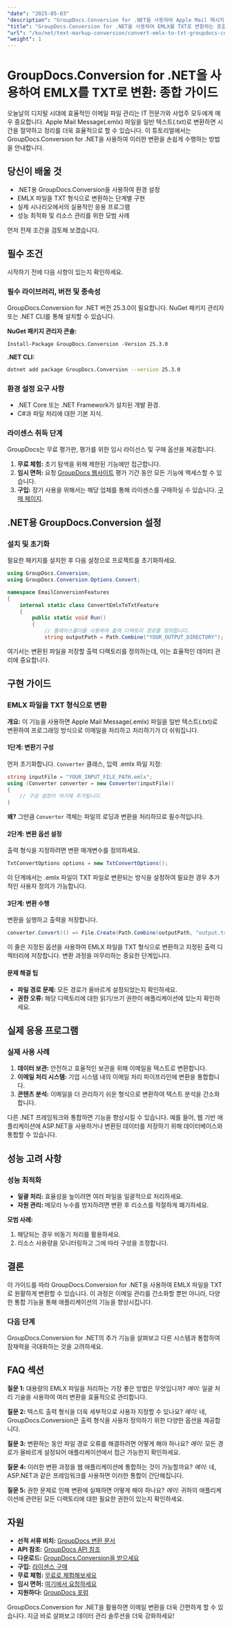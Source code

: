 ```yaml
---
"date": "2025-05-03"
"description": "GroupDocs.Conversion for .NET을 사용하여 Apple Mail 메시지(.emlx) 파일을 일반 텍스트(.txt)로 변환하는 방법을 알아보세요. 이 단계별 가이드를 통해 이메일 관리를 간소화하세요."
"title": "GroupDocs.Conversion for .NET을 사용하여 EMLX를 TXT로 변환하는 포괄적인 가이드"
"url": "/ko/net/text-markup-conversion/convert-emlx-to-txt-groupdocs-conversion-net/"
"weight": 1
---
```


# GroupDocs.Conversion for .NET을 사용하여 EMLX를 TXT로 변환: 종합 가이드

오늘날의 디지털 시대에 효율적인 이메일 파일 관리는 IT 전문가와 사업주 모두에게 매우 중요합니다. Apple Mail Message(.emlx) 파일을 일반 텍스트(.txt)로 변환하면 시간을 절약하고 정리를 더욱 효율적으로 할 수 있습니다. 이 튜토리얼에서는 GroupDocs.Conversion for .NET을 사용하여 이러한 변환을 손쉽게 수행하는 방법을 안내합니다.

## 당신이 배울 것
- .NET용 GroupDocs.Conversion을 사용하여 환경 설정
- EMLX 파일을 TXT 형식으로 변환하는 단계별 구현
- 실제 시나리오에서의 실용적인 응용 프로그램
- 성능 최적화 및 리소스 관리를 위한 모범 사례

먼저 전제 조건을 검토해 보겠습니다.

## 필수 조건
시작하기 전에 다음 사항이 있는지 확인하세요.

### 필수 라이브러리, 버전 및 종속성
GroupDocs.Conversion for .NET 버전 25.3.0이 필요합니다. NuGet 패키지 관리자 또는 .NET CLI를 통해 설치할 수 있습니다.

**NuGet 패키지 관리자 콘솔:**
```shell
Install-Package GroupDocs.Conversion -Version 25.3.0
```

**.NET CLI:**
```bash
dotnet add package GroupDocs.Conversion --version 25.3.0
```

### 환경 설정 요구 사항
- .NET Core 또는 .NET Framework가 설치된 개발 환경.
- C#과 파일 처리에 대한 기본 지식.

### 라이센스 취득 단계
GroupDocs는 무료 평가판, 평가를 위한 임시 라이선스 및 구매 옵션을 제공합니다.
1. **무료 체험:** 초기 탐색을 위해 제한된 기능에만 접근합니다.
2. **임시 면허:** 요청 [GroupDocs 웹사이트](https://purchase.groupdocs.com/temporary-license/) 평가 기간 동안 모든 기능에 액세스할 수 있습니다.
3. **구입:** 장기 사용을 위해서는 해당 업체를 통해 라이센스를 구매하실 수 있습니다. [구매 페이지](https://purchase.groupdocs.com/buy).

## .NET용 GroupDocs.Conversion 설정
### 설치 및 초기화
필요한 패키지를 설치한 후 다음 설정으로 프로젝트를 초기화하세요.

```csharp
using GroupDocs.Conversion;
using GroupDocs.Conversion.Options.Convert;

namespace EmailConversionFeatures
{
    internal static class ConvertEmlxToTxtFeature
    {
        public static void Run()
        {
            // 플레이스홀더를 사용하여 출력 디렉토리 경로를 정의합니다.
            string outputPath = Path.Combine("YOUR_OUTPUT_DIRECTORY");
```
여기서는 변환된 파일을 저장할 출력 디렉토리를 정의하는데, 이는 효율적인 데이터 관리에 중요합니다.

## 구현 가이드
### EMLX 파일을 TXT 형식으로 변환
**개요:** 이 기능을 사용하면 Apple Mail Message(.emlx) 파일을 일반 텍스트(.txt)로 변환하여 프로그래밍 방식으로 이메일을 처리하고 처리하기가 더 쉬워집니다.

#### 1단계: 변환기 구성
먼저 초기화합니다. `Converter` 클래스, 입력 .emlx 파일 지정:

```csharp
string inputFile = "YOUR_INPUT_FILE_PATH.emlx";
using (Converter converter = new Converter(inputFile))
{
    // 구성 설정이 여기에 추가됩니다.
}
```
**왜?** 그만큼 `Converter` 객체는 파일의 로딩과 변환을 처리하므로 필수적입니다.

#### 2단계: 변환 옵션 설정
출력 형식을 지정하려면 변환 매개변수를 정의하세요.

```csharp
TxtConvertOptions options = new TxtConvertOptions();
```
이 단계에서는 .emlx 파일이 TXT 파일로 변환되는 방식을 설정하여 필요한 경우 추가적인 사용자 정의가 가능합니다.

#### 3단계: 변환 수행
변환을 실행하고 출력을 저장합니다.

```csharp
converter.Convert(() => File.Create(Path.Combine(outputPath, "output.txt")), options);
```
이 줄은 지정된 옵션을 사용하여 EMLX 파일을 TXT 형식으로 변환하고 지정된 출력 디렉터리에 저장합니다. 변환 과정을 마무리하는 중요한 단계입니다.

#### 문제 해결 팁
- **파일 경로 문제:** 모든 경로가 올바르게 설정되었는지 확인하세요.
- **권한 오류:** 해당 디렉토리에 대한 읽기/쓰기 권한이 애플리케이션에 있는지 확인하세요.

## 실제 응용 프로그램
### 실제 사용 사례
1. **데이터 보관:** 안전하고 효율적인 보관을 위해 이메일을 텍스트로 변환합니다.
2. **이메일 처리 시스템:** 기업 시스템 내의 이메일 처리 파이프라인에 변환을 통합합니다.
3. **콘텐츠 분석:** 이메일을 더 관리하기 쉬운 형식으로 변환하여 텍스트 분석을 간소화합니다.

다른 .NET 프레임워크와 통합하면 기능을 향상시킬 수 있습니다. 예를 들어, 웹 기반 애플리케이션에 ASP.NET을 사용하거나 변환된 데이터를 저장하기 위해 데이터베이스와 통합할 수 있습니다.

## 성능 고려 사항
### 성능 최적화
- **일괄 처리:** 효율성을 높이려면 여러 파일을 일괄적으로 처리하세요.
- **자원 관리:** 메모리 누수를 방지하려면 변환 후 리소스를 적절하게 폐기하세요.

**모범 사례:**
1. 해당되는 경우 비동기 처리를 활용하세요.
2. 리소스 사용량을 모니터링하고 그에 따라 구성을 조정합니다.

## 결론
이 가이드를 따라 GroupDocs.Conversion for .NET을 사용하여 EMLX 파일을 TXT로 원활하게 변환할 수 있습니다. 이 과정은 이메일 관리를 간소화할 뿐만 아니라, 다양한 통합 기능을 통해 애플리케이션의 기능을 향상시킵니다.

### 다음 단계
GroupDocs.Conversion for .NET의 추가 기능을 살펴보고 다른 시스템과 통합하여 잠재력을 극대화하는 것을 고려하세요.

## FAQ 섹션
**질문 1:** 대용량의 EMLX 파일을 처리하는 가장 좋은 방법은 무엇입니까? 
*에이:* 일괄 처리 기술을 사용하여 여러 변환을 효율적으로 관리합니다.

**질문 2:** 텍스트 출력 형식을 더욱 세부적으로 사용자 지정할 수 있나요? 
*에이:* 네, GroupDocs.Conversion은 출력 형식을 사용자 정의하기 위한 다양한 옵션을 제공합니다.

**질문 3:** 변환하는 동안 파일 경로 오류를 해결하려면 어떻게 해야 하나요? 
*에이:* 모든 경로가 올바르게 설정되어 애플리케이션에서 접근 가능한지 확인하세요.

**질문 4:** 이러한 변환 과정을 웹 애플리케이션에 통합하는 것이 가능할까요? 
*에이:* 네, ASP.NET과 같은 프레임워크를 사용하면 이러한 통합이 간단해집니다.

**질문 5:** 권한 문제로 인해 변환에 실패하면 어떻게 해야 하나요? 
*에이:* 귀하의 애플리케이션에 관련된 모든 디렉토리에 대한 필요한 권한이 있는지 확인하세요.

## 자원
- **선적 서류 비치:** [GroupDocs 변환 문서](https://docs.groupdocs.com/conversion/net/)
- **API 참조:** [GroupDocs API 참조](https://reference.groupdocs.com/conversion/net/)
- **다운로드:** [GroupDocs.Conversion을 받으세요](https://releases.groupdocs.com/conversion/net/)
- **구입:** [라이센스 구매](https://purchase.groupdocs.com/buy)
- **무료 체험:** [무료로 체험해보세요](https://releases.groupdocs.com/conversion/net/)
- **임시 면허:** [여기에서 요청하세요](https://purchase.groupdocs.com/temporary-license/)
- **지원하다:** [GroupDocs 포럼](https://forum.groupdocs.com/c/conversion/10)

GroupDocs.Conversion for .NET을 활용하면 이메일 변환을 더욱 간편하게 할 수 있습니다. 지금 바로 살펴보고 데이터 관리 솔루션을 더욱 강화하세요!